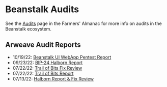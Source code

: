 # Beanstalk Audits

See the [Audits](https://docs.bean.money/protocol-resources/audits) page in the Farmers' Almanac for more info on audits in the Beanstalk ecosystem.

## Arweave Audit Reports

* 10/19/22: [Beanstalk UI WebApp Pentest Report](https://arweave.net/o3PO8IqR0EFtkjmgATMXbMkMaZL3AcWYnHYq7XT8U3Q)
* 09/23/22: [BIP-24 Halborn Report](https://arweave.net/9CX_DCDceBugfmpHhxlL85gkCn-4Yu0eQQQsZ9ckY8w)
* 07/22/22: [Trail of Bits Fix Review](https://arweave.net/5I9RndHbz5X1x785-jQ3IeVcv-LuB-EmpKCsJGa9OuA)
* 07/22/22: [Trail of Bits Report](https://arweave.net/5EH9Bl7dtI7B3Ws5l-dTezISNegODxAw6VHcb7JlHW8)
* 07/13/22: [Halborn Report & Fix Review](https://arweave.net/0Ad4kyk1DtiPOa5swQu6rxQzzfbdUq5_fxhk4LLO8L0)
